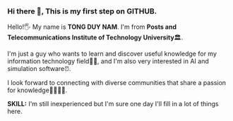 ### Hi there 👋, This is my first step on GITHUB.


Hello!🖐️ My name is **TONG DUY NAM**. I'm from **Posts and Telecommunications Institute of Technology University**🏛.

I'm just a guy who wants to learn and discover useful knowledge for my information technology field🏄‍♀️, and I'm also very interested in AI and simulation software⏰.

I look forward to connecting with diverse communities that share a passion for knowledge👨‍👨‍👧‍👦.

**SKILL:**
I'm still inexperienced but I'm sure one day I'll fill in a lot of things here.
